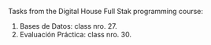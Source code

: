 Tasks from the Digital House Full Stak programming course:
1) Bases de Datos: class nro. 27.
2) Evaluación Práctica: class nro. 30.